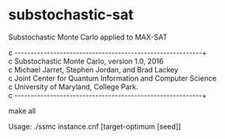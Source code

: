 # substochastic-sat
Substochastic Monte Carlo applied to MAX-SAT

c ----------------------------------------------------------+                           
c Substochastic Monte Carlo, version 1.0, 2016                                       
c Michael Jarret, Stephen Jordan, and Brad Lackey                                 
c Joint Center for Quantum Information and Computer Science                            
c University of Maryland, College Park.                                                 
c ----------------------------------------------------------+

make all

Usage: ./ssmc instance.cnf [target-optimum [seed]]
